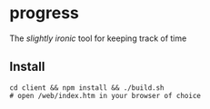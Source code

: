 # progress
The _slightly ironic_ tool for keeping track of time

## Install

```shell
cd client && npm install && ./build.sh
# open /web/index.htm in your browser of choice
```
